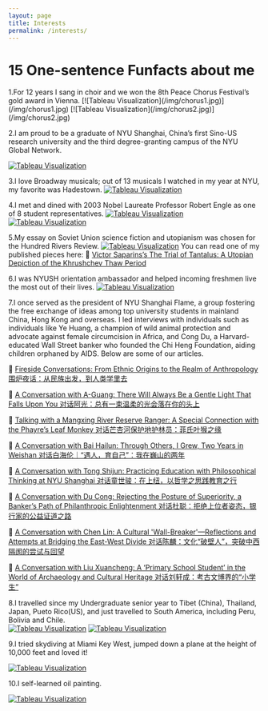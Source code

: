 ```yaml
---
layout: page
title: Interests
permalink: /interests/
---
```


<h1 id="project_overview">15 One-sentence Funfacts about me</h1>
1.For 12 years I sang in choir and we won the 8th Peace Chorus Festival’s gold award in Vienna.
[![Tableau Visualization](/img/chorus1.jpg)](/img/chorus1.jpg)
[![Tableau Visualization](/img/chorus2.jpg)](/img/chorus2.jpg)

2.I am proud to be a graduate of NYU Shanghai, China’s first Sino-US research university and the third degree-granting campus of the NYU Global Network.

[![Tableau Visualization](/img/graduate2.JPG)](/img/graduate2.JPG)

3.I love Broadway musicals; out of 13 musicals I watched in my year at NYU, my favorite was Hadestown.
[![Tableau Visualization](/img/hadestown.jpg)](/img/hadestown.jpg)

4.I met and dined with 2003 Nobel Laureate Professor Robert Engle as one of 8 student representatives.
[![Tableau Visualization](/img/Engle1.jpeg)](/img/Engle1.jpeg)
[![Tableau Visualization](/img/Engle2.jpeg)](/img/Engle2.jpeg)

5.My essay on Soviet Union science fiction and utopianism was chosen for the Hundred Rivers Review.
[![Tableau Visualization](/img/hundredriver.png)](/img/hundredriver.png)
You can read one of my published pieces here:
🔗 [Victor Saparins’s The Trial of Tantalus: A Utopian Depiction of the Khrushchev Thaw Period](https://www.hundredriver.org/victor-saparins-the-trial-of-tantalus-a-utopian-depiction-of-the-khrushchev-thaw-period/)

6.I was NYUSH orientation ambassador and helped incoming freshmen live the most out of their lives.
[![Tableau Visualization](/img/orientation.jpeg)](/img/orientation.jpeg)

7.I once served as the president of NYU Shanghai Flame, a group fostering the free exchange of ideas among top university students in mainland China, Hong Kong and overseas. I led interviews with individuals such as individuals like Ye Huang, a champion of wild animal protection and advocate against female circumcision in Africa, and Cong Du, a Harvard-educated Wall Street banker who founded the Chi Heng Foundation, aiding children orphaned by AIDS.
Below are some of our articles.

🔗 [Fireside Conversations: From Ethnic Origins to the Realm of Anthropology 围炉夜话：从民族出发，到人类学里去](https://mp.weixin.qq.com/s/TSkmUR9fSNa1-gWUfQC0Lw)

🔗 [A Conversation with A-Guang: There Will Always Be a Gentle Light That Falls Upon You 对话阿光：总有一束温柔的光会落在你的头上](https://mp.weixin.qq.com/s/dt-fzvz1dZf9IjJuNjEKqw)

🔗 [Talking with a Mangxing River Reserve Ranger: A Special Connection with the Phayre’s Leaf Monkey 对话芒杏河保护地护林员：菲氏叶猴之缘](https://mp.weixin.qq.com/s/p64wtnz1N00JjMheC15ZVA)

🔗 [A Conversation with Bai Hailun: Through Others, I Grew, Two Years in Weishan 对话白海伦｜“遇人，育自己”：我在巍山的两年](https://mp.weixin.qq.com/s/ihKInvK4zG3F-muaceE-3A)

🔗 [A Conversation with Tong Shijun: Practicing Education with Philosophical Thinking at NYU Shanghai 对话童世骏：在上纽，以哲学之思践教育之行](https://mp.weixin.qq.com/s/NZPrKpbW4ZPEwJtCK5SklA)

🔗 [A Conversation with Du Cong: Rejecting the Posture of Superiority, a Banker’s Path of Philanthropic Enlightenment 对话杜聪：拒绝上位者姿态，银行家的公益证道之路](https://mp.weixin.qq.com/s/uBZTh8-QZxsK5OT_ClP-Sg)

🔗 [A Conversation with Chen Lin: A Cultural 'Wall-Breaker'—Reflections and Attempts at Bridging the East-West Divide 对话陈麟：文化“破壁人”，突破中西隔阂的尝试与回望](https://mp.weixin.qq.com/s/z7TGr0zDKAdhpDMFovXVrA)

🔗 [A Conversation with Liu Xuancheng: A ‘Primary School Student’ in the World of Archaeology and Cultural Heritage 对话刘轩成：考古文博界的“小学生”](https://mp.weixin.qq.com/s/koTxkCeL1Lr34RhW5TjIiQ)

8.I travelled since my Undergraduate senior year to Tibet (China), Thailand, Japan, Pueto Rico(US), and just travelled to South America, including Peru, Bolivia and Chile.\
[![Tableau Visualization](/img/tibet.jpeg)](/img/tibet.jpeg)
[![Tableau Visualization](/img/peru.jpeg)](/img/peru.jpeg)

9.I tried skydiving at Miami Key West, jumped down a plane at the height of 10,000 feet and loved it!

[![Tableau Visualization](/img/skydive1.jpeg)](/img/skydive1.jpeg)

10.I self-learned oil painting.

[![Tableau Visualization](/img/oilpaint1.png)](/img/oilpaint1.png)
